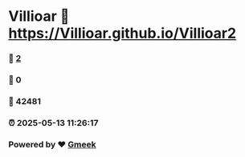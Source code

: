 # Villioar :link: https://Villioar.github.io/Villioar2 
### :page_facing_up: [2](https://Villioar.github.io/Villioar2/tag.html) 
### :speech_balloon: 0 
### :hibiscus: 42481 
### :alarm_clock: 2025-05-13 11:26:17 
### Powered by :heart: [Gmeek](https://github.com/Meekdai/Gmeek)
